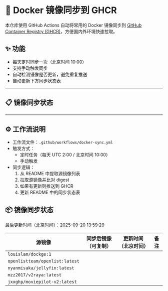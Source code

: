 # 🐳 Docker 镜像同步到 GHCR

本仓库使用 GitHub Actions 自动将常用的 Docker 镜像同步到 [GitHub Container Registry (GHCR)](https://ghcr.io)，方便国内外环境快速拉取。

## ✨ 功能
- 每天定时同步一次（北京时间 10:00）
- 支持手动触发同步
- 自动检测镜像是否更新，避免重复推送
- 自动更新下方同步状态表
---

## 📋 镜像同步状态

---

## ⚙️ 工作流说明
- 工作流文件：`.github/workflows/docker-sync.yml`
- 触发方式：
  - 定时任务（每天 UTC 2:00 / 北京时间 10:00）
  - 手动触发
- 同步逻辑：
  1. 从 README 中提取源镜像列表
  2. 拉取源镜像并比对 digest
  3. 如果有更新则推送到 GHCR
  4. 更新 README 中的同步状态表
<!--SYNC-TABLE-START-->
## 📦 镜像同步状态
最后更新时间（北京时间）：2025-09-20 13:59:29

| 源镜像 | 同步后镜像（可复制） | 更新时间（北京时间） | 备注 |
| ------ | ------------------- | -------------------- | ---- |
 `louislam/dockge:1` |  |  |  |
 `openlistteam/openlist:latest` |  |  |  |
 `nyanmisaka/jellyfin:latest` |  |  |  |
 `mzz2017/v2raya:latest` |  |  |  |
 `jxxghp/moviepilot-v2:latest` |  |  |  |
<!--SYNC-TABLE-END-->
